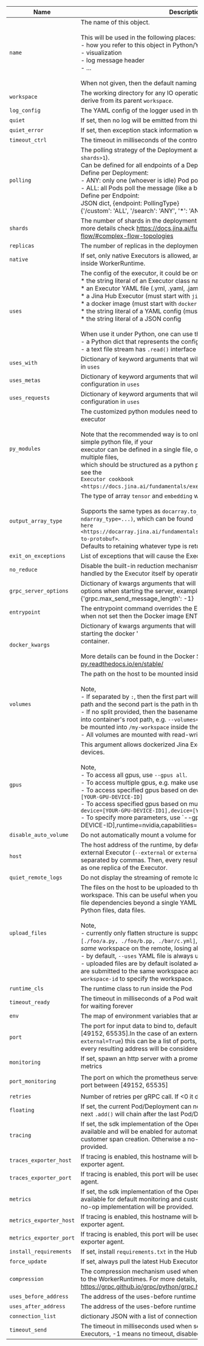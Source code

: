 | Name | Description | Type | Default |
|----|----|----|----|
| `name` | The name of this object.<br><br>    This will be used in the following places:<br>    - how you refer to this object in Python/YAML/CLI<br>    - visualization<br>    - log message header<br>    - ...<br><br>    When not given, then the default naming strategy will apply. | `string` | `None` |
| `workspace` | The working directory for any IO operations in this object. If not set, then derive from its parent `workspace`. | `string` | `None` |
| `log_config` | The YAML config of the logger used in this object. | `string` | `default` |
| `quiet` | If set, then no log will be emitted from this object. | `boolean` | `False` |
| `quiet_error` | If set, then exception stack information will not be added to the log | `boolean` | `False` |
| `timeout_ctrl` | The timeout in milliseconds of the control request, -1 for waiting forever | `number` | `60` |
| `polling` | The polling strategy of the Deployment and its endpoints (when `shards>1`).<br>    Can be defined for all endpoints of a Deployment or by endpoint.<br>    Define per Deployment:<br>    - ANY: only one (whoever is idle) Pod polls the message<br>    - ALL: all Pods poll the message (like a broadcast)<br>    Define per Endpoint:<br>    JSON dict, {endpoint: PollingType}<br>    {'/custom': 'ALL', '/search': 'ANY', '*': 'ANY'} | `string` | `ANY` |
| `shards` | The number of shards in the deployment running at the same time. For more details check https://docs.jina.ai/fundamentals/flow/create-flow/#complex-flow-topologies | `number` | `1` |
| `replicas` | The number of replicas in the deployment | `number` | `1` |
| `native` | If set, only native Executors is allowed, and the Executor is always run inside WorkerRuntime. | `boolean` | `False` |
| `uses` | The config of the executor, it could be one of the followings:<br>        * the string literal of an Executor class name<br>        * an Executor YAML file (.yml, .yaml, .jaml)<br>        * a Jina Hub Executor (must start with `jinahub://` or `jinahub+docker://`)<br>        * a docker image (must start with `docker://`)<br>        * the string literal of a YAML config (must start with `!` or `jtype: `)<br>        * the string literal of a JSON config<br><br>        When use it under Python, one can use the following values additionally:<br>        - a Python dict that represents the config<br>        - a text file stream has `.read()` interface | `string` | `BaseExecutor` |
| `uses_with` | Dictionary of keyword arguments that will override the `with` configuration in `uses` | `object` | `None` |
| `uses_metas` | Dictionary of keyword arguments that will override the `metas` configuration in `uses` | `object` | `None` |
| `uses_requests` | Dictionary of keyword arguments that will override the `requests` configuration in `uses` | `object` | `None` |
| `py_modules` | The customized python modules need to be imported before loading the executor<br><br>Note that the recommended way is to only import a single module - a simple python file, if your<br>executor can be defined in a single file, or an ``__init__.py`` file if you have multiple files,<br>which should be structured as a python package. For more details, please see the<br>`Executor cookbook <https://docs.jina.ai/fundamentals/executor/executor-files/>`__ | `array` | `None` |
| `output_array_type` | The type of array `tensor` and `embedding` will be serialized to.<br><br>Supports the same types as `docarray.to_protobuf(.., ndarray_type=...)`, which can be found <br>`here <https://docarray.jina.ai/fundamentals/document/serialization/#from-to-protobuf>`.<br>Defaults to retaining whatever type is returned by the Executor. | `string` | `None` |
| `exit_on_exceptions` | List of exceptions that will cause the Executor to shut down. | `array` | `[]` |
| `no_reduce` | Disable the built-in reduction mechanism. Set this if the reduction is to be handled by the Executor itself by operating on a `docs_matrix` or `docs_map` | `boolean` | `False` |
| `grpc_server_options` | Dictionary of kwargs arguments that will be passed to the grpc server as options when starting the server, example : {'grpc.max_send_message_length': -1} | `object` | `None` |
| `entrypoint` | The entrypoint command overrides the ENTRYPOINT in Docker image. when not set then the Docker image ENTRYPOINT takes effective. | `string` | `None` |
| `docker_kwargs` | Dictionary of kwargs arguments that will be passed to Docker SDK when starting the docker '<br>container. <br><br>More details can be found in the Docker SDK docs:  https://docker-py.readthedocs.io/en/stable/ | `object` | `None` |
| `volumes` | The path on the host to be mounted inside the container. <br><br>Note, <br>- If separated by `:`, then the first part will be considered as the local host path and the second part is the path in the container system. <br>- If no split provided, then the basename of that directory will be mounted into container's root path, e.g. `--volumes="/user/test/my-workspace"` will be mounted into `/my-workspace` inside the container. <br>- All volumes are mounted with read-write mode. | `array` | `None` |
| `gpus` | This argument allows dockerized Jina Executors to discover local gpu devices.<br>    <br>    Note, <br>    - To access all gpus, use `--gpus all`.<br>    - To access multiple gpus, e.g. make use of 2 gpus, use `--gpus 2`.<br>    - To access specified gpus based on device id, use `--gpus device=[YOUR-GPU-DEVICE-ID]`<br>    - To access specified gpus based on multiple device id, use `--gpus device=[YOUR-GPU-DEVICE-ID1],device=[YOUR-GPU-DEVICE-ID2]`<br>    - To specify more parameters, use `--gpus device=[YOUR-GPU-DEVICE-ID],runtime=nvidia,capabilities=display | `string` | `None` |
| `disable_auto_volume` | Do not automatically mount a volume for dockerized Executors. | `boolean` | `False` |
| `host` | The host address of the runtime, by default it is 0.0.0.0. In the case of an external Executor (`--external` or `external=True`) this can be a list of hosts, separated by commas. Then, every resulting address will be considered as one replica of the Executor. | `string` | `0.0.0.0` |
| `quiet_remote_logs` | Do not display the streaming of remote logs on local console | `boolean` | `False` |
| `upload_files` | The files on the host to be uploaded to the remote<br>workspace. This can be useful when your Deployment has more<br>file dependencies beyond a single YAML file, e.g.<br>Python files, data files.<br><br>Note,<br>- currently only flatten structure is supported, which means if you upload `[./foo/a.py, ./foo/b.pp, ./bar/c.yml]`, then they will be put under the _same_ workspace on the remote, losing all hierarchies.<br>- by default, `--uses` YAML file is always uploaded.<br>- uploaded files are by default isolated across the runs. To ensure files are submitted to the same workspace across different runs, use `--workspace-id` to specify the workspace. | `array` | `None` |
| `runtime_cls` | The runtime class to run inside the Pod | `string` | `WorkerRuntime` |
| `timeout_ready` | The timeout in milliseconds of a Pod waits for the runtime to be ready, -1 for waiting forever | `number` | `600000` |
| `env` | The map of environment variables that are available inside runtime | `object` | `None` |
| `port` | The port for input data to bind to, default is a random port between [49152, 65535].In the case of an external Executor (`--external` or `external=True`) this can be a list of ports, separated by commas.  Then, every resulting address will be considered as one replica of the Executor. | `string` | `random in [49152, 65535]` |
| `monitoring` | If set, spawn an http server with a prometheus endpoint to expose metrics | `boolean` | `False` |
| `port_monitoring` | The port on which the prometheus server is exposed, default is a random port between [49152, 65535] | `string` | `random in [49152, 65535]` |
| `retries` | Number of retries per gRPC call. If <0 it defaults to max(3, num_replicas) | `number` | `-1` |
| `floating` | If set, the current Pod/Deployment can not be further chained, and the next `.add()` will chain after the last Pod/Deployment not this current one. | `boolean` | `False` |
| `tracing` | If set, the sdk implementation of the OpenTelemetry tracer will be available and will be enabled for automatic tracing of requests and customer span creation. Otherwise a no-op implementation will be provided. | `boolean` | `False` |
| `traces_exporter_host` | If tracing is enabled, this hostname will be used to configure the trace exporter agent. | `string` | `None` |
| `traces_exporter_port` | If tracing is enabled, this port will be used to configure the trace exporter agent. | `number` | `None` |
| `metrics` | If set, the sdk implementation of the OpenTelemetry metrics will be available for default monitoring and custom measurements. Otherwise a no-op implementation will be provided. | `boolean` | `False` |
| `metrics_exporter_host` | If tracing is enabled, this hostname will be used to configure the metrics exporter agent. | `string` | `None` |
| `metrics_exporter_port` | If tracing is enabled, this port will be used to configure the metrics exporter agent. | `number` | `None` |
| `install_requirements` | If set, install `requirements.txt` in the Hub Executor bundle to local | `boolean` | `False` |
| `force_update` | If set, always pull the latest Hub Executor bundle even it exists on local | `boolean` | `False` |
| `compression` | The compression mechanism used when sending requests from the Head to the WorkerRuntimes. For more details, check https://grpc.github.io/grpc/python/grpc.html#compression. | `string` | `None` |
| `uses_before_address` | The address of the uses-before runtime | `string` | `None` |
| `uses_after_address` | The address of the uses-before runtime | `string` | `None` |
| `connection_list` | dictionary JSON with a list of connections to configure | `string` | `None` |
| `timeout_send` | The timeout in milliseconds used when sending data requests to Executors, -1 means no timeout, disabled by default | `number` | `None` |